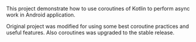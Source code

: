 This project demonstrate how to use coroutines of Kotlin to perform async work in Android application.

Original project was modified for using some best coroutine practices and useful features. Also coroutines was upgraded to the stable release.
